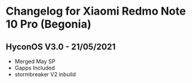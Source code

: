 # Changelog for Xiaomi Redmo Note 10 Pro (Begonia)

## HyconOS V3.0 - 21/05/2021
- Merged May SP 
- Gapps Included
- stormbreaker V2 inbuild
